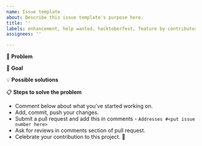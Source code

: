 ```yaml
---
name: Issue template
about: Describe this issue template's purpose here.
title: ''
labels: enhancement, help wanted, hacktoberfest, feature by contributor
assignees: ''

---
```


<!--- Provide a general summary of the issue in the Title above -->

🐞 **Problem**
<!--- Provide a detailed description of the change or addition you are proposing -->
<!--- If it is a feature or a bug, what problem is it solving-->

🎯 **Goal**
<!--- Why is this change important to you? How would you use it? -->
<!--- How can it benefit other users? -->

💡 **Possible solutions**
<!--- Not obligatory, but suggest an idea for implementing addition or change -->

📋  **Steps to solve the problem**

*   Comment below about what you've started working on.
*   Add, commit, push your changes.
*   Submit a pull request and add this in comments - `Addresses #<put issue number here>`
*   Ask for reviews in comments section of pull request.
*   Celebrate your contribution to this project. 🎉
